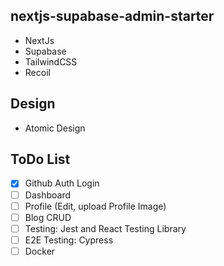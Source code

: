 ## nextjs-supabase-admin-starter

- NextJs
- Supabase
- TailwindCSS
- Recoil

## Design

- Atomic Design

## ToDo List

- [x] Github Auth Login
- [ ] Dashboard
- [ ] Profile (Edit, upload Profile Image)
- [ ] Blog CRUD
- [ ] Testing: Jest and React Testing Library
- [ ] E2E Testing: Cypress
- [ ] Docker
